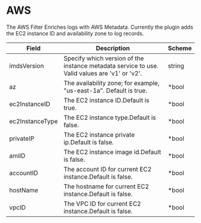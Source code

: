 # AWS

The AWS Filter Enriches logs with AWS Metadata. Currently the plugin adds the EC2 instance ID and availability zone to log records.


| Field | Description | Scheme |
| ----- | ----------- | ------ |
| imdsVersion | Specify which version of the instance metadata service to use. Valid values are 'v1' or 'v2'. | string |
| az | The availability zone; for example, \"us-east-1a\". Default is true. | *bool |
| ec2InstanceID | The EC2 instance ID.Default is true. | *bool |
| ec2InstanceType | The EC2 instance type.Default is false. | *bool |
| privateIP | The EC2 instance private ip.Default is false. | *bool |
| amiID | The EC2 instance image id.Default is false. | *bool |
| accountID | The account ID for current EC2 instance.Default is false. | *bool |
| hostName | The hostname for current EC2 instance.Default is false. | *bool |
| vpcID | The VPC ID for current EC2 instance.Default is false. | *bool |
